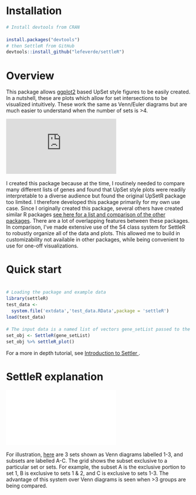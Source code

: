 # Installation

```R
# Install devtools from CRAN

install.packages("devtools")
# then SettleR from GitHub
devtools::install_github("lefeverde/settleR")

```

# Overview

This package allows [ggplot2](https://ggplot2.tidyverse.org) based UpSet style figures to be easily created. In a nutshell, these are plots which allow for set intersections to be visualized intuitively. These work the same as Venn/Euler diagrams but are much easier to understand when the number of sets is >4.

![settler_plot](https://github.com/lefeverde/settleR/blob/master/vignettes/example_settleR_plot.pdf)

I created this package because at the time, I routinely needed to compare many different lists of genes and found that UpSet style plots were readily interpretable to a diverse audience but found the original UpSetR package too limited. I therefore developed this package primarily for my own use case. Since I originally created this package, several others have created similar R packages [see here for a list and comparison of the other packages](https://github.com/krassowski/complex-upset). There are a lot of overlapping features between these packages. In comparison, I've made extensive use of the S4 class system for SettleR to robustly organize all of the data and plots. This allowed me to build  in customizability not available in other packages, while being convenient to use for one-off visualizations.



# Quick start

```R

# Loading the package and example data
library(settleR)
test_data <-
  system.file('extdata','test_data.RData',package = 'settleR')
load(test_data)

# The input data is a named list of vectors gene_setList passed to the constructor function
set_obj <- SettleR(gene_setList)
set_obj %>% settleR_plot()

```

For a more in depth tutorial, see [Introduction to Settler ]().


# SettleR explanation
![grid_explanation](settleR_explanation.pdf)

For illustration, [here](grid_explanation) are 3 sets shown as Venn diagrams labelled 1-3, and subsets are labelled A-C. The grid shows the subset exclusive to a particular set or sets. For example, the subset A is the exclusive portion to set 1, B is exclusive to sets 1 & 2, and C is exclusive to sets 1-3. The advantage of this system over Venn diagrams is seen when >3 groups are being compared.
